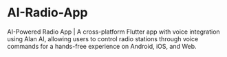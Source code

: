 # AI-Radio-App
AI-Powered Radio App | A cross-platform Flutter app with voice integration using Alan AI, allowing users to control radio stations through voice commands for a hands-free experience on Android, iOS, and Web.

